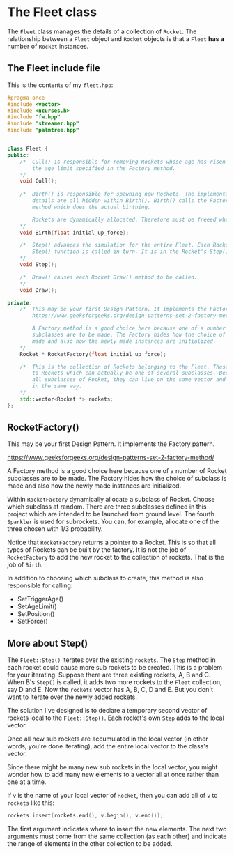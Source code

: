 # The Fleet class

The ```Fleet``` class manages the details of a collection of ```Rocket```. The relationship between a ```Fleet``` object and ```Rocket``` objects is that a ```Fleet``` **has a** number of ```Rocket``` instances.

## The Fleet include file

This is the contents of my ```fleet.hpp```:

```c++
#pragma once
#include <vector>
#include <ncurses.h>
#include "fw.hpp"
#include "streamer.hpp"
#include "palmtree.hpp"


class Fleet {
public:
	/*	Cull() is responsible for removing Rockets whose age has risen to
		the age limit specified in the Factory method.
	*/
	void Cull();
	
	/*	Birth() is responsible for spawning new Rockets. The implementation
		details are all hidden within Birth(). Birth() calls the Factory 
		method which does the actual birthing.

		Rockets are dynamically allocated. Therefore must be freeed when culled.
	*/
	void Birth(float initial_up_force);

	/*	Step() advances the simulation for the entire Fleet. Each Rocket's own
		Step() function is called in turn. It is in the Rocket's Step() function that the physics are progressed, age increased and perhaps the Rocket will Trigger() causing an explosion of subrockets to be made.
	*/
	void Step();

	/*	Draw() causes each Rocket Draw() method to be called.
	*/
	void Draw();

private:
	/*	This may be your first Design Pattern. It implements the Factory pattern.
		https://www.geeksforgeeks.org/design-patterns-set-2-factory-method/

		A Factory method is a good choice here because one of a number of Rocket
		subclasses are to be made. The Factory hides how the choice of subclass is
		made and also how the newly made instances are initialized.
	*/
	Rocket * RocketFactory(float initial_up_force);

	/*	This is the collection of Rockets belonging to the Fleet. These are pointers
		to Rockets which can actually be one of several subclasses. Because they are
		all subclasses of Rocket, they can live on the same vector and be called / used
		in the same way.
	*/
	std::vector<Rocket *> rockets;
};

```

## RocketFactory()

This may be your first Design Pattern. It implements the Factory pattern.

https://www.geeksforgeeks.org/design-patterns-set-2-factory-method/

A Factory method is a good choice here because one of a number of Rocket
subclasses are to be made. The Factory hides how the choice of subclass is
made and also how the newly made instances are initialized.

Within ```RocketFactory``` dynamically allocate a subclass of Rocket. Choose which
subclass at random. There are three subclasses defined in this project which are
intended to be launched from ground level. The fourth ```Sparkler``` is used for
subrockets. You can, for example, allocate one of the three chosen with 1/3 probability.

Notice that ```RocketFactory``` returns a pointer to a Rocket. This is so that all types
of Rockets can be built by the factory. It is not the job of ```RocketFactory``` to add the new rocket to the collection of rockets. That is the job of ```Birth```.

In addition to choosing which subclass to create, this method is also responsible for calling:

- SetTriggerAge()
- SetAgeLimit()
- SetPosition()
- SetForce()

## More about Step()

The ```Fleet::Step()``` iterates over the existing ```rockets```. The ```Step``` method in each rocket could cause more sub rockets to be created. This is a problem for your iterating. Suppose there are three existing rockets, A, B and C. When B's ```Step()``` is called, it adds two more rockets to the ```Fleet``` collection, say D and E. Now the ```rockets``` vector has A, B, C, D and E. But you don't want to iterate over the newly added rockets.

The solution I've designed is to declare a temporary second vector of rockets local to the ```Fleet::Step()```. Each rocket's own ```Step``` adds to the local vector.

Once all new sub rockets are accumulated in the local vector (in other words, you're done iterating), add the entire local vector to the class's vector.

Since there might be many new sub rockets in the local vector, you might wonder how to add many new elements to a vector all at once rather than one at a time.

If ```v``` is the name of your local vector of ```Rocket```, then you can add all of ```v``` to ```rockets``` like this:

```c++
rockets.insert(rockets.end(), v.begin(), v.end());
```

The first argument indicates where to insert the new elements. The next two arguments must come from the same collection (as each other) and indicate the range of elements in the other collection to be added.
